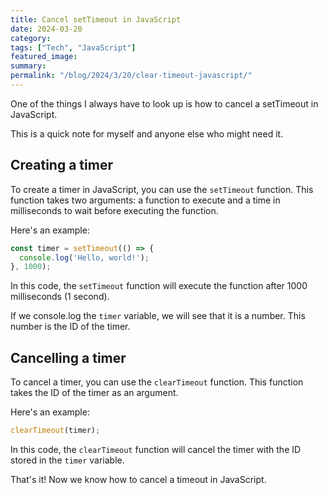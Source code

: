 ```yaml
---
title: Cancel setTimeout in JavaScript
date: 2024-03-20
category: 
tags: ["Tech", "JavaScript"]
featured_image: 
summary: 
permalink: "/blog/2024/3/20/clear-timeout-javascript/"
---
```


One of the things I always have to look up is how to cancel a setTimeout in JavaScript.

This is a quick note for myself and anyone else who might need it.

## Creating a timer

To create a timer in JavaScript, you can use the `setTimeout` function. This function takes two arguments: a function to execute and a time in milliseconds to wait before executing the function.

Here's an example:

```JavaScript
const timer = setTimeout(() => {
  console.log('Hello, world!');
}, 1000);
```

In this code, the `setTimeout` function will execute the function after 1000 milliseconds (1 second).

If we console.log the `timer` variable, we will see that it is a number. This number is the ID of the timer.

## Cancelling a timer

To cancel a timer, you can use the `clearTimeout` function. This function takes the ID of the timer as an argument.

Here's an example:

```JavaScript
clearTimeout(timer);
```

In this code, the `clearTimeout` function will cancel the timer with the ID stored in the `timer` variable.

That's it! Now we know how to cancel a timeout in JavaScript.
